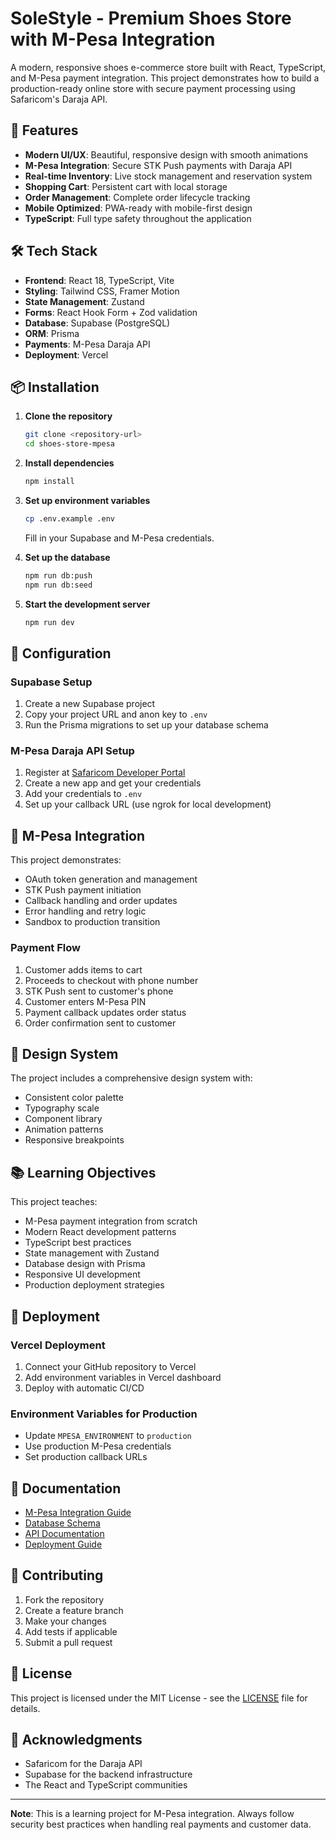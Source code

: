 # SoleStyle - Premium Shoes Store with M-Pesa Integration

A modern, responsive shoes e-commerce store built with React, TypeScript, and M-Pesa payment integration. This project demonstrates how to build a production-ready online store with secure payment processing using Safaricom's Daraja API.

## 🚀 Features

- **Modern UI/UX**: Beautiful, responsive design with smooth animations
- **M-Pesa Integration**: Secure STK Push payments with Daraja API
- **Real-time Inventory**: Live stock management and reservation system
- **Shopping Cart**: Persistent cart with local storage
- **Order Management**: Complete order lifecycle tracking
- **Mobile Optimized**: PWA-ready with mobile-first design
- **TypeScript**: Full type safety throughout the application

## 🛠️ Tech Stack

- **Frontend**: React 18, TypeScript, Vite
- **Styling**: Tailwind CSS, Framer Motion
- **State Management**: Zustand
- **Forms**: React Hook Form + Zod validation
- **Database**: Supabase (PostgreSQL)
- **ORM**: Prisma
- **Payments**: M-Pesa Daraja API
- **Deployment**: Vercel

## 📦 Installation

1. **Clone the repository**
   ```bash
   git clone <repository-url>
   cd shoes-store-mpesa
   ```

2. **Install dependencies**
   ```bash
   npm install
   ```

3. **Set up environment variables**
   ```bash
   cp .env.example .env
   ```
   Fill in your Supabase and M-Pesa credentials.

4. **Set up the database**
   ```bash
   npm run db:push
   npm run db:seed
   ```

5. **Start the development server**
   ```bash
   npm run dev
   ```

## 🔧 Configuration

### Supabase Setup
1. Create a new Supabase project
2. Copy your project URL and anon key to `.env`
3. Run the Prisma migrations to set up your database schema

### M-Pesa Daraja API Setup
1. Register at [Safaricom Developer Portal](https://developer.safaricom.co.ke/)
2. Create a new app and get your credentials
3. Add your credentials to `.env`
4. Set up your callback URL (use ngrok for local development)

## 📱 M-Pesa Integration

This project demonstrates:
- OAuth token generation and management
- STK Push payment initiation
- Callback handling and order updates
- Error handling and retry logic
- Sandbox to production transition

### Payment Flow
1. Customer adds items to cart
2. Proceeds to checkout with phone number
3. STK Push sent to customer's phone
4. Customer enters M-Pesa PIN
5. Payment callback updates order status
6. Order confirmation sent to customer

## 🎨 Design System

The project includes a comprehensive design system with:
- Consistent color palette
- Typography scale
- Component library
- Animation patterns
- Responsive breakpoints

## 📚 Learning Objectives

This project teaches:
- M-Pesa payment integration from scratch
- Modern React development patterns
- TypeScript best practices
- State management with Zustand
- Database design with Prisma
- Responsive UI development
- Production deployment strategies

## 🚀 Deployment

### Vercel Deployment
1. Connect your GitHub repository to Vercel
2. Add environment variables in Vercel dashboard
3. Deploy with automatic CI/CD

### Environment Variables for Production
- Update `MPESA_ENVIRONMENT` to `production`
- Use production M-Pesa credentials
- Set production callback URLs

## 📖 Documentation

- [M-Pesa Integration Guide](docs/mpesa-integration.md)
- [Database Schema](docs/database-schema.md)
- [API Documentation](docs/api-documentation.md)
- [Deployment Guide](docs/deployment.md)

## 🤝 Contributing

1. Fork the repository
2. Create a feature branch
3. Make your changes
4. Add tests if applicable
5. Submit a pull request

## 📄 License

This project is licensed under the MIT License - see the [LICENSE](LICENSE) file for details.

## 🙏 Acknowledgments

- Safaricom for the Daraja API
- Supabase for the backend infrastructure
- The React and TypeScript communities

---

**Note**: This is a learning project for M-Pesa integration. Always follow security best practices when handling real payments and customer data.